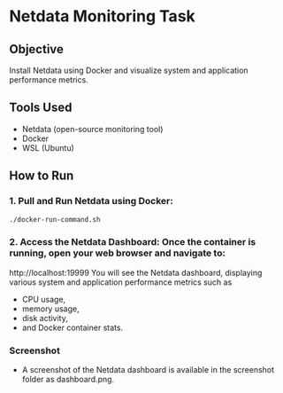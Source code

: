# Netdata Monitoring Task

## Objective
Install Netdata using Docker and visualize system and application performance metrics.

## Tools Used
- Netdata (open-source monitoring tool)
- Docker
- WSL (Ubuntu)

## How to Run

### 1. Pull and Run Netdata using Docker:
```bash
./docker-run-command.sh
```
### 2. Access the Netdata Dashboard: Once the container is running, open your web browser and navigate to:
http://localhost:19999
You will see the Netdata dashboard, displaying various system and application performance metrics such as 
- CPU usage, 
- memory usage, 
- disk activity, 
- and Docker container stats.
### Screenshot
- A screenshot of the Netdata dashboard is available in the screenshot folder as dashboard.png.
